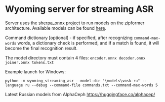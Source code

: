 # Wyoming server for streaming ASR

Server uses the [sherpa_onnx](https://github.com/k2-fsa/sherpa-onnx) project to run models on the zipformer architecture. Available models can be found [here](https://github.com/k2-fsa/sherpa-onnx/releases/tag/asr-models).

Command dictionary [optional] - if specified, after recognizing `command-max-words` words, a dictionary check is performed, and if a match is found, it will become the final recognition result.

The model directory must contain 4 files: `encoder.onnx decoder.onnx joiner.onnx tokens.txt `

Example launch for Windows:
```
python -m wyoming_streaming_asr --model-dir "\models\vosk-ru" --language ru --debug --command-file commands.txt --command-max-words 5
```


Latest Russian models from AlphaCeph https://huggingface.co/alphacep/
